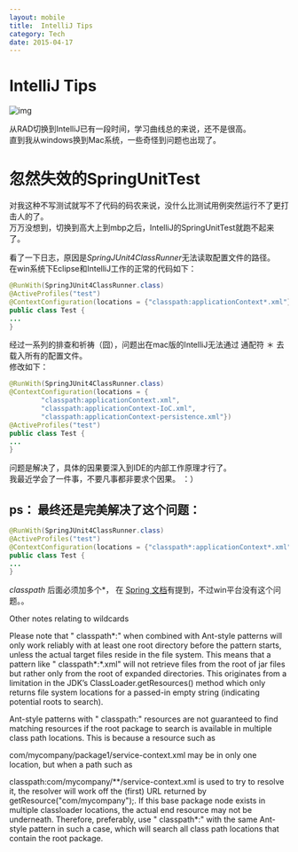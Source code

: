 ```yaml
---
layout: mobile
title:  IntelliJ Tips
category: Tech
date: 2015-04-17
---
```


IntelliJ Tips
=====================
![img](/img/2015/IntelliJTips1.png)

从RAD切换到IntelliJ已有一段时间，学习曲线总的来说，还不是很高。  
直到我从windows换到Mac系统，一些奇怪到问题也出现了。  

# 忽然失效的SpringUnitTest
对我这种不写测试就写不了代码的码农来说，没什么比测试用例突然运行不了更打击人的了。  
万万没想到，切换到高大上到mbp之后，IntelliJ的SpringUnitTest就跑不起来了。  

看了一下日志，原因是*SpringJUnit4ClassRunner*无法读取配置文件的路径。  
在win系统下Eclipse和IntelliJ工作的正常的代码如下：  

```java
@RunWith(SpringJUnit4ClassRunner.class)
@ActiveProfiles("test")
@ContextConfiguration(locations = {"classpath:applicationContext*.xml"})
public class Test {
...
}
```

经过一系列的排查和祈祷（囧），问题出在mac版的IntelliJ无法通过 通配符 ＊ 去载入所有的配置文件。  
修改如下：  

```java
@RunWith(SpringJUnit4ClassRunner.class)
@ContextConfiguration(locations = {
        "classpath:applicationContext.xml",
        "classpath:applicationContext-IoC.xml",
        "classpath:applicationContext-persistence.xml"})
@ActiveProfiles("test")
public class Test {
...
}
```

问题是解决了，具体的因果要深入到IDE的内部工作原理才行了。  
我最近学会了一件事，不要凡事都非要求个因果。 ：）   

## ps： 最终还是完美解决了这个问题：

```java
@RunWith(SpringJUnit4ClassRunner.class)
@ActiveProfiles("test")
@ContextConfiguration(locations = {"classpath*:applicationContext*.xml"})
public class Test {
...
}
```

*classpath* 后面必须加多个*， 在
[Spring 文档](http://docs.spring.io/spring/docs/4.0.1.RELEASE/spring-framework-reference/htmlsingle/#resources-wildcards-in-path-other-stuff)有提到，不过win平台没有这个问题。。

Other notes relating to wildcards

Please note that " classpath*:" when combined with Ant-style patterns will only work reliably with at least one root directory before the pattern starts, unless the actual target files reside in the file system. This means that a pattern like " classpath*:*.xml" will not retrieve files from the root of jar files but rather only from the root of expanded directories. This originates from a limitation in the JDK’s ClassLoader.getResources() method which only returns file system locations for a passed-in empty string (indicating potential roots to search).

Ant-style patterns with " classpath:" resources are not guaranteed to find matching resources if the root package to search is available in multiple class path locations. This is because a resource such as

com/mycompany/package1/service-context.xml
may be in only one location, but when a path such as

classpath:com/mycompany/**/service-context.xml
is used to try to resolve it, the resolver will work off the (first) URL returned by getResource("com/mycompany");. If this base package node exists in multiple classloader locations, the actual end resource may not be underneath. Therefore, preferably, use " classpath*:" with the same Ant-style pattern in such a case, which will search all class path locations that contain the root package.
